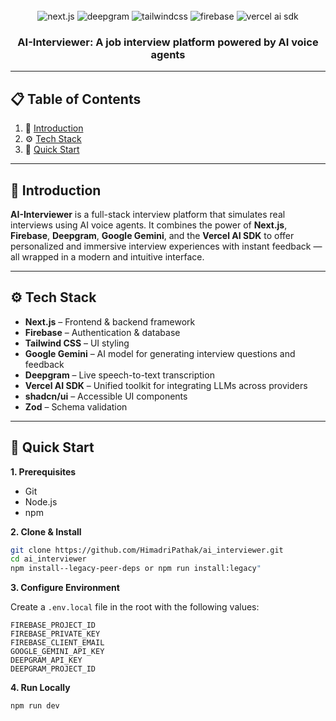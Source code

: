 <div align="center">
  <br />
  <div>
    <img src="https://img.shields.io/badge/-Next.JS-black?style=for-the-badge&logoColor=white&logo=nextdotjs&color=black" alt="next.js" />
    <img src="https://img.shields.io/badge/-Deepgram-white?style=for-the-badge&color=3e4ef7" alt="deepgram" />
    <img src="https://img.shields.io/badge/-Tailwind_CSS-black?style=for-the-badge&logoColor=white&logo=tailwindcss&color=06B6D4" alt="tailwindcss" />
    <img src="https://img.shields.io/badge/-Firebase-black?style=for-the-badge&logoColor=white&logo=firebase&color=DD2C00" alt="firebase" />
    <img src="https://img.shields.io/badge/-Vercel%20AI%20SDK-black?style=for-the-badge&logoColor=white&logo=vercel&color=000000" alt="vercel ai sdk" />
  </div>

  <h3 align="center">AI-Interviewer: A job interview platform powered by AI voice agents</h3>
</div>

---

## 📋 Table of Contents

1. 🤖 [Introduction](#introduction)
2. ⚙️ [Tech Stack](#tech-stack)
3. 🚀 [Quick Start](#quick-start)

---

## 🤖 Introduction

**AI-Interviewer** is a full-stack interview platform that simulates real interviews using AI voice agents. It combines the power of **Next.js**, **Firebase**, **Deepgram**, **Google Gemini**, and the **Vercel AI SDK** to offer personalized and immersive interview experiences with instant feedback — all wrapped in a modern and intuitive interface.

---

## ⚙️ Tech Stack

- **Next.js** – Frontend & backend framework
- **Firebase** – Authentication & database
- **Tailwind CSS** – UI styling
- **Google Gemini** – AI model for generating interview questions and feedback
- **Deepgram** – Live speech-to-text transcription
- **Vercel AI SDK** – Unified toolkit for integrating LLMs across providers
- **shadcn/ui** – Accessible UI components
- **Zod** – Schema validation

---

## 🚀 Quick Start

**1. Prerequisites**

- Git
- Node.js
- npm

**2. Clone & Install**

```bash
git clone https://github.com/HimadriPathak/ai_interviewer.git
cd ai_interviewer
npm install--legacy-peer-deps or npm run install:legacy"
```

**3. Configure Environment**

Create a `.env.local` file in the root with the following values:

```
FIREBASE_PROJECT_ID
FIREBASE_PRIVATE_KEY
FIREBASE_CLIENT_EMAIL
GOOGLE_GEMINI_API_KEY
DEEPGRAM_API_KEY
DEEPGRAM_PROJECT_ID
```

**4. Run Locally**

```bash
npm run dev
```
